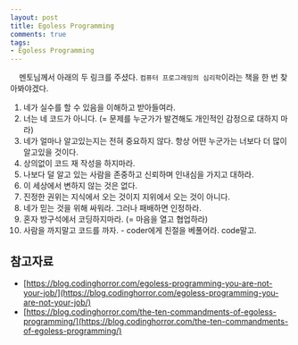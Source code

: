 ```yaml
---
layout: post
title: Egoless Programming
comments: true
tags:
- Egoless Programming
---
```

&nbsp;&nbsp;&nbsp; 멘토님께서 아래의 두 링크를 주셨다. `컴퓨터 프로그래밍의 심리학`이라는 책을 한 번 찾아봐야겠다.

1. 네가 실수를 할 수 있음을 이해하고 받아들여라.
2. 너는 네 코드가 아니다. (= 문제를 누군가가 발견해도 개인적인 감정으로 대하지 마라)
3. 네가 얼마나 알고있는지는 전혀 중요하지 않다. 항상 어떤 누군가는 너보다 더 많이 알고있을 것이다.
4. 상의없이 코드 재 작성을 하지마라.
5. 나보다 덜 알고 있는 사람을 존중하고 신뢰하며 인내심을 가지고 대하라.
6. 이 세상에서 변하지 않는 것은 없다.
7. 진정한 권위는 지식에서 오는 것이지 지위에서 오는 것이 아니다.
8. 네가 믿는 것을 위해 싸워라. 그러나 패배하면 인정하라.
9. 혼자 방구석에서 코딩하지마라. (= 마음을 열고 협업하라)
10. 사람을 까지말고 코드를 까자. - coder에게 친절을 베풀어라. code말고.


## **참고자료**
* [https://blog.codinghorror.com/egoless-programming-you-are-not-your-job/](https://blog.codinghorror.com/egoless-programming-you-are-not-your-job/)
* [https://blog.codinghorror.com/the-ten-commandments-of-egoless-programming/](https://blog.codinghorror.com/the-ten-commandments-of-egoless-programming/)
